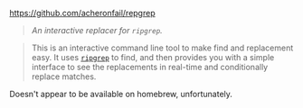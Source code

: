 https://github.com/acheronfail/repgrep

> _An interactive replacer for `ripgrep`._

> This is an interactive command line tool to make find and replacement easy. It uses [`ripgrep`](https://github.com/BurntSushi/ripgrep) to find, and then provides you with a simple interface to see the replacements in real-time and conditionally replace matches.

Doesn't appear to be available on homebrew, unfortunately.